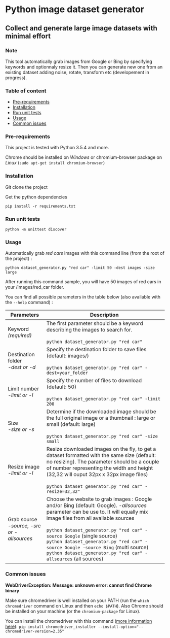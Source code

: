 # Python image dataset generator

## Collect and generate large image datasets with minimal effort

### Note

This tool automatically grab images from Google or Bing by specifying keywords and optionnaly resize it. Then you can generate new one from an existing dataset adding noise, rotate, transform etc (developement in progress).

### Table of content

* [Pre-requirements](#pre-requirements)
* [Installation](#installation)
* [Run unit tests](#run-unit-tests)
* [Usage](#usage)
* [Common issues](#common-issues)

### Pre-requirements

This project is tested with Python 3.5.4 and more.

Chrome should be installed on *Windows* or chromium-browser package on *Linux* (`sudo apt-get install chromium-browser`)

### Installation

Git clone the project

Get the python dependencies

`pip install -r requirements.txt`

### Run unit tests

```
python -m unittest discover
```

### Usage

Automatically grab *red cars* images with this command line (from the root of the project) :

```
python dataset_generator.py "red car" -limit 50 -dest images -size large
```
    
After running this command sample, you will have 50 images of red cars in your /images/red_car folder. 

You can find all possible parameters in the table below (also available with the `--help` command) :

Parameters  | Description
---    | --- 
Keyword *(required)* | The first parameter should be a keyword describing the images to search for. <br><br> `python dataset_generator.py "red car"`
Destination folder <br>*-dest or -d* | Specify the destination folder to save files (default: images/) <br><br> `python dataset_generator.py "red car" -dest=your_folder`
Limit number <br>*-limit or -l* | Specify the number of files to download (default: 50) <br><br> `python dataset_generator.py "red car" -limit 200`
Size <br>*-size or -s* | Determine if the downloaded image should be the full original image or a thumbnail : large or small (default: large) <br><br>   `python dataset_generator.py "red car" -size small`
Resize image <br>*-limit or -l* | Resize downloaded images on the fly, to get a dataset formatted with the same size (default: no resizing). The parameter should be a couple of number representing the width and height (32,32 will ouput 32px x 32px image files) <br><br>  `python dataset_generator.py "red car" -resize=32,32"`
Grab source <br>*-source, -src or -allsources* |  Choose the website to grab images : Google and/or Bing (default: Google). *-allsources* parameter can be use to. It will equally mix image files from all available sources <br><br> `python dataset_generator.py "red car" -source Google` (single source) <br> `python dataset_generator.py "red car" -source Google -source Bing` (multi source)<br> `python dataset_generator.py "red car" -allsources` (all sources)


### Common issues

**WebDriverException: Message: unknown error: cannot find Chrome binary**

Make sure chromedriver is well installed on your PATH (run the `which chromedriver` command on Linux and then `echo $PATH`). Also Chrome should be installed on your machine (or the `chromium-package` for Linux).

You can install the chromedriver with this command ([more information here](https://pypi.python.org/pypi/chromedriver_installer)):
`pip install chromedriver_installer --install-option="--chromedriver-version=2.35"`
